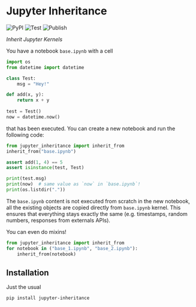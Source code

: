 # Jupyter Inheritance

![PyPI](https://badge.fury.io/py/jupyter-inheritance.svg)
![Test](https://github.com/jancervenka/jupyter-inheritance/actions/workflows/test.yml/badge.svg)
![Publish](https://github.com/jancervenka/jupyter-inheritance/actions/workflows/publish.yml/badge.svg)

_Inherit Jupyter Kernels_

You have a notebook `base.ipynb` with a cell 

```python
import os
from datetime import datetime

class Test:
    msg = "Hey!"

def add(x, y):
    return x + y
    
test = Test()
now = datetime.now()
```

that has been executed. You can create a new notebook and run the following code:

```python
from jupyter_inheritance import inherit_from
inherit_from("base.ipynb")

assert add(1, 4) == 5
assert isinstance(test, Test)

print(test.msg)
print(now)  # same value as `now` in `base.ipynb`!
print(os.listdir("."))
```

The `base.ipynb` content is not executed from scratch in the new notebook,
all the existing objects are copied directly from `base.ipynb` kernel. This
ensures that everything stays exactly the same (e.g. timestamps, random numbers,
responses from externals APIs).

You can even do mixins!

```python
from jupyter_inheritance import inherit_from
for notebook in ("base_1.ipynb", "base_2.ipynb"):
    inherit_from(notebook)
```

## Installation

Just the usual

```bash
pip install jupyter-inheritance
```
